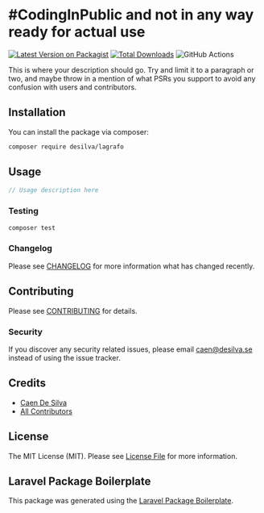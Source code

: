 # #CodingInPublic and not in any way ready for actual use

[![Latest Version on Packagist](https://img.shields.io/packagist/v/desilva/lagrafo.svg?style=flat-square)](https://packagist.org/packages/desilva/lagrafo)
[![Total Downloads](https://img.shields.io/packagist/dt/desilva/lagrafo.svg?style=flat-square)](https://packagist.org/packages/desilva/lagrafo)
![GitHub Actions](https://github.com/desilva/lagrafo/actions/workflows/main.yml/badge.svg)

This is where your description should go. Try and limit it to a paragraph or two, and maybe throw in a mention of what PSRs you support to avoid any confusion with users and contributors.

## Installation

You can install the package via composer:

```bash
composer require desilva/lagrafo
```

## Usage

```php
// Usage description here
```

### Testing

```bash
composer test
```

### Changelog

Please see [CHANGELOG](CHANGELOG.md) for more information what has changed recently.

## Contributing

Please see [CONTRIBUTING](CONTRIBUTING.md) for details.

### Security

If you discover any security related issues, please email caen@desilva.se instead of using the issue tracker.

## Credits

-   [Caen De Silva](https://github.com/desilva)
-   [All Contributors](../../contributors)

## License

The MIT License (MIT). Please see [License File](LICENSE.md) for more information.

## Laravel Package Boilerplate

This package was generated using the [Laravel Package Boilerplate](https://laravelpackageboilerplate.com).
